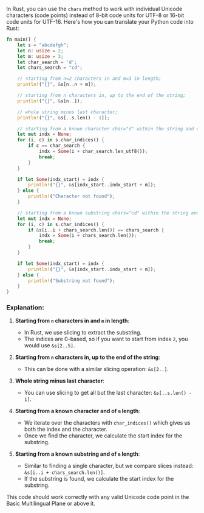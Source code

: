 In Rust, you can use the `chars` method to work with individual Unicode characters (code points) instead of 8-bit code units for UTF-8 or 16-bit code units for UTF-16. Here's how you can translate your Python code into Rust:

```rust
fn main() {
    let s = "abcdefgh";
    let n: usize = 2;
    let m: usize = 3;
    let char_search = 'd';
    let chars_search = "cd";

    // starting from n=2 characters in and m=3 in length;
    println!("{}", &s[n..n + m]);

    // starting from n characters in, up to the end of the string;
    println!("{}", &s[n..]);

    // whole string minus last character;
    println!("{}", &s[..s.len() - 1]);

    // starting from a known character char="d" within the string and of m length;
    let mut indx = None;
    for (i, c) in s.char_indices() {
        if c == char_search {
            indx = Some(i + char_search.len_utf8());
            break;
        }
    }

    if let Some(indx_start) = indx {
        println!("{}", &s[indx_start..indx_start + m]);
    } else {
        println!("Character not found");
    }

    // starting from a known substring chars="cd" within the string and of m length.
    let mut indx = None;
    for (i, c) in s.char_indices() {
        if &s[i..i + chars_search.len()] == chars_search {
            indx = Some(i + chars_search.len());
            break;
        }
    }

    if let Some(indx_start) = indx {
        println!("{}", &s[indx_start..indx_start + m]);
    } else {
        println!("Substring not found");
    }
}
```

### Explanation:
1. **Starting from `n` characters in and `m` in length**:
   - In Rust, we use slicing to extract the substring.
   - The indices are 0-based, so if you want to start from index `2`, you would use `&s[2..5]`.

2. **Starting from `n` characters in, up to the end of the string**:
   - This can be done with a similar slicing operation: `&s[2..]`.

3. **Whole string minus last character**:
   - You can use slicing to get all but the last character: `&s[..s.len() - 1]`.

4. **Starting from a known character and of `m` length**:
   - We iterate over the characters with `char_indices()` which gives us both the index and the character.
   - Once we find the character, we calculate the start index for the substring.

5. **Starting from a known substring and of `m` length**:
   - Similar to finding a single character, but we compare slices instead: `&s[i..i + chars_search.len()]`.
   - If the substring is found, we calculate the start index for the substring.

This code should work correctly with any valid Unicode code point in the Basic Multilingual Plane or above it.
